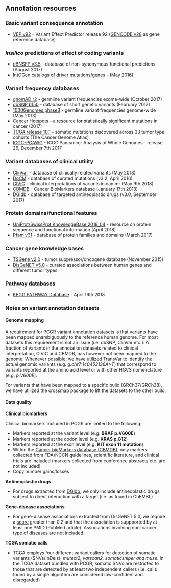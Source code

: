 ## Annotation resources

### Basic variant consequence annotation
  * [VEP v92](http://www.ensembl.org/info/docs/tools/vep/index.html) - Variant Effect Predictor release 92 ([GENCODE v28](https://www.gencodegenes.org/releases/28.html) as gene reference database)

###  *Insilico* predictions of effect of coding variants
  * [dBNSFP v3.5](https://sites.google.com/site/jpopgen/dbNSFP) - database of non-synonymous functional predictions (August 2017)
  * [IntOGen catalogs of driver mutations/genes](https://www.intogen.org/downloads) - (May 2016)

###  Variant frequency databases
  * [gnomAD r2](http://exac.broadinstitute.org/) - germline variant frequencies exome-wide (October 2017)
  * [dbSNP b150](http://www.ncbi.nlm.nih.gov/SNP/) - database of short genetic variants (February 2017)
  * [1000Genomes phase3](ftp://ftp.1000genomes.ebi.ac.uk/vol1/ftp/release/20130502/) - germline variant frequencies genome-wide (May 2013)
  * [Cancer Hotspots](http://cancerhotspots.org) - a resource for statistically significant mutations in cancer (2017)
  * [TCGA release 10.1](https://portal.gdc.cancer.gov/) - somatic mutations discovered across 33 tumor type cohorts (The Cancer Genome Atlas)
  * [ICGC-PCAWG](http://docs.icgc.org/pcawg/) - ICGC Pancancer Analysis of Whole Genomes - release 26, December 7th 2017

### Variant databases of clinical utility
  * [ClinVar](http://www.ncbi.nlm.nih.gov/clinvar/) - database of clinically related variants (May 2018)
  * [DoCM](http://docm.genome.wustl.edu) - database of curated mutations (v3.2, April 2016)
  * [CIViC](http://civic.genome.wustl.edu) - clinical interpretations of variants in cancer (May 9th 2018)
  * [CBMDB](http://www.cancergenomeinterpreter.org/biomarkers) - Cancer BioMarkers database (January 17th 2018)
  * [DGIdb](http://dgidb.genome.wustl.edu) - database of targeted antineoplastic drugs (v3.0, September 2017)

### Protein domains/functional features
  * [UniProt/SwissProt KnowledgeBase 2018_04](http://www.uniprot.org) - resource on protein sequence and functional information (April 2018)
  * [Pfam v31](http://pfam.xfam.org) - database of protein families and domains (March 2017)

### Cancer gene knowledge bases
  * [TSGene v2.0](http://bioinfo.mc.vanderbilt.edu/TSGene/) - tumor suppressor/oncogene database (November 2015)
  * [DisGeNET v5.0](http://www.disgenet.org) - curated associations between human genes and different tumor types

### Pathway databases
  * [KEGG PATHWAY Database](http://www.genome.jp/kegg/pathway.htm) - April 16th 2018

### Notes on variant annotation datasets

#### Genome mapping

A requirement for PCGR variant annotation datasets is that variants have been mapped unambiguously to the reference human genome. For most datasets this requirement is not an issue (i.e. dbSNP, ClinVar etc.). A fraction of variants in the annotation datasets related to clinical interpretation, CIViC and CBMDB, has however not been mapped to the genome. Whenever possible, we have utilized [TransVar](http://bioinformatics.mdanderson.org/transvarweb/) to identify the actual genomic variants (e.g. _g.chr7:140453136A>T_) that correspond to variants reported at the amino acid level or with other HGVS nomenclature (e.g. _p.V600E_).

For variants that have been mapped to a specific build (GRCh37/GRCh38), we have utilized the [crossmap](http://crossmap.sourceforge.net/) package to lift the datasets to the other build.

#### Data quality

__Clinical biomarkers__

Clinical biomarkers included in PCGR are limited to the following:

* Markers reported at the variant level (e.g. __BRAF p.V600E__)
* Markers reported at the codon level (e.g. __KRAS p.G12__)
* Markers reported at the exon level (e.g. __KIT exon 11 mutation__)
* Within the [Cancer bioMarkers database (CBMDB)](https://www.cancergenomeinterpreter.org/biomarkers), only markers collected from FDA/NCCN guidelines, scientific literature, and clinical trials are included (markers collected from conference abstracts etc. are not included)
* Copy number gains/losses

__Antineoplastic drugs__

- For drugs extracted from [DGIdb](http://dgidb.genome.wustl.edu), we only include antineoplastic drugs subject to direct interaction with a target (i.e. as found in ChEMBL)

__Gene-disease associations__

- For gene-disease associations extracted from DisGeNET 5.0, we require a [score](http://www.disgenet.org/web/DisGeNET/menu/dbinfo#score) greater than 0.2 and that the association is suppported by at least one PMID (PubMed article). Associations involving non-cancer type of diseases are not included.

__TCGA somatic calls__

- TCGA employs four different variant callers for detection of somatic variants (SNVs/InDels), _mutect2, varscan2, somaticsniper and muse_. In the TCGA dataset bundled with PCGR, somatic SNVs are restricted to those that are detected by at least two independent callers (i.e. calls found by a single algorithm are considered low-confident and disregarded)
